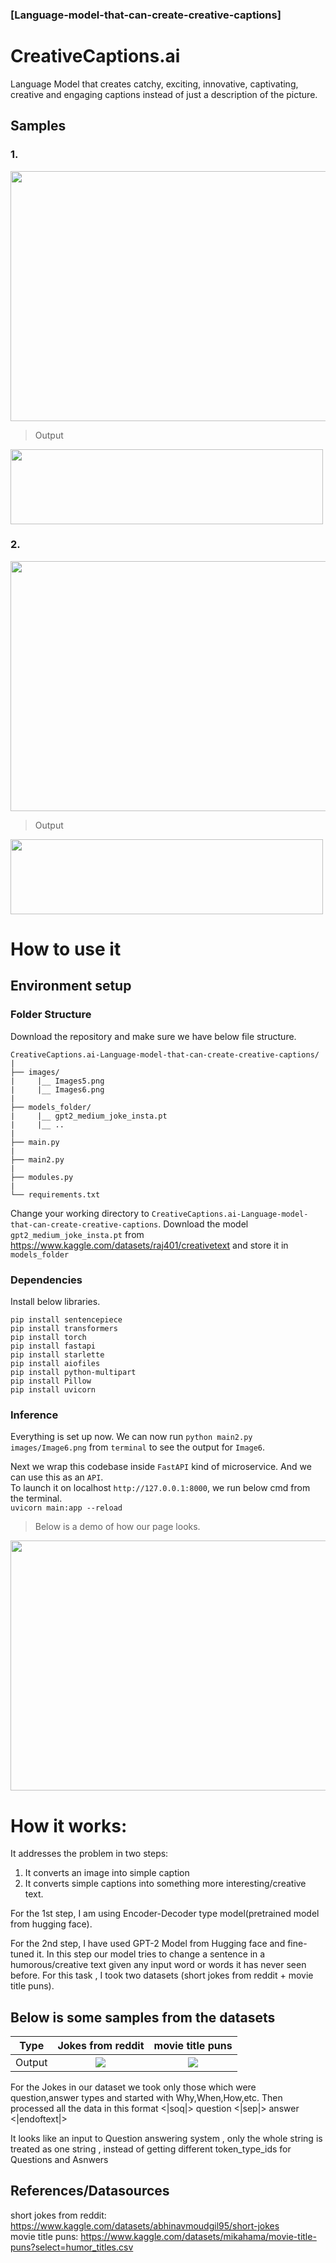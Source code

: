 ### [Language-model-that-can-create-creative-captions]
# CreativeCaptions.ai
Language Model that creates catchy, exciting, innovative, captivating, creative and engaging captions instead of just a description of the picture.

## Samples
### 1.
<p>
    <img src="images/Image5.png" width="800" height="400" />
</p>

> Output 
<p>
    <img src="images/response5.png" width="500" height="120" />
</p>

### 2.
<p>
    <img src="images/Image6.png" width="800" height="400" />
</p>

> Output 
<p>
    <img src="images/response6.png" width="500" height="120" />
</p>

# How to use it

## Environment setup
### Folder Structure
Download the repository and make sure we have below file structure.
```
CreativeCaptions.ai-Language-model-that-can-create-creative-captions/
|
├── images/
|     |__ Images5.png
|     |__ Images6.png
|
├── models_folder/
|     |__ gpt2_medium_joke_insta.pt
|     |__ ..
|
├── main.py
|
├── main2.py
|
├── modules.py
|
└── requirements.txt
```
Change your working directory to `CreativeCaptions.ai-Language-model-that-can-create-creative-captions`. 
Download the model `gpt2_medium_joke_insta.pt` from https://www.kaggle.com/datasets/raj401/creativetext and store it in `models_folder`

### Dependencies
Install below libraries.<br>
```
pip install sentencepiece
pip install transformers
pip install torch
pip install fastapi
pip install starlette
pip install aiofiles
pip install python-multipart
pip install Pillow
pip install uvicorn
```

### Inference
Everything is set up now. 
We can now run `python main2.py images/Image6.png` from `terminal` to see the output for `Image6`.

Next we wrap this codebase inside `FastAPI` kind of microservice. And we can use this as an `API`.<br>
To launch it on localhost `http://127.0.0.1:8000`, we run below cmd from the terminal.<br>
`uvicorn main:app --reload`  
> Below is a demo of how our page looks. 
<p>
    <img src="images/screenshot.png" width="800" height="400" />
</p>


# How it works: 
It addresses the problem in two steps: 
1. It converts an image into simple caption 
2. It converts simple captions into something more interesting/creative text. 

For the 1st step, I am using Encoder-Decoder type model(pretrained model from hugging face). 

For the 2nd step, I have used GPT-2 Model from Hugging face and fine-tuned it. 
In this step our model tries to change a sentence in a humorous/creative text given any input word or words it has never seen before.
For this task , I took two datasets (short jokes from reddit + movie title puns). <br>
## Below is some samples from the datasets
Type            |  Jokes from reddit             |  movie title puns
:------------:|:-------------------------:|:-------------------------:
Output |  ![](images/joke_ss.png)          |  ![](images/movie_ss.png)

For the Jokes in our dataset we took only those which were question,answer types and started with Why,When,How,etc. Then processed all the data in this format
<|soq|> question <|sep|> answer <|endoftext|>

It looks like an input to Question answering system , only the whole string is treated as one string , instead of getting different token_type_ids for Questions and Asnwers<br>

## References/Datasources
short jokes from reddit: https://www.kaggle.com/datasets/abhinavmoudgil95/short-jokes <br>
movie title puns: https://www.kaggle.com/datasets/mikahama/movie-title-puns?select=humor_titles.csv

